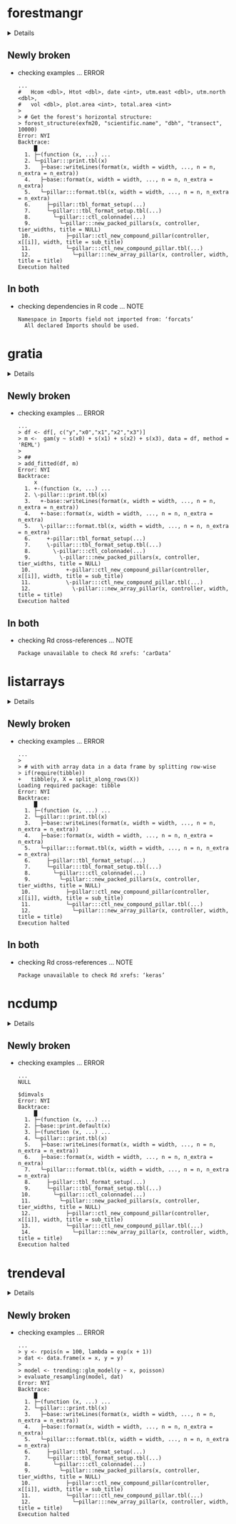 # forestmangr

<details>

* Version: 0.9.2
* GitHub: https://github.com/sollano/forestmangr
* Source code: https://github.com/cran/forestmangr
* Date/Publication: 2020-04-07 14:00:02 UTC
* Number of recursive dependencies: 132

Run `cloud_details(, "forestmangr")` for more info

</details>

## Newly broken

*   checking examples ... ERROR
    ```
    ...
    #   Hcom <dbl>, Htot <dbl>, date <int>, utm.east <dbl>, utm.north <dbl>,
    #   vol <dbl>, plot.area <int>, total.area <int>
    >
    > # Get the forest's horizontal structure:
    > forest_structure(exfm20, "scientific.name", "dbh", "transect", 10000)
    Error: NYI
    Backtrace:
         █
      1. ├─(function (x, ...) ...
      2. └─pillar:::print.tbl(x)
      3.   ├─base::writeLines(format(x, width = width, ..., n = n, n_extra = n_extra))
      4.   ├─base::format(x, width = width, ..., n = n, n_extra = n_extra)
      5.   └─pillar:::format.tbl(x, width = width, ..., n = n, n_extra = n_extra)
      6.     ├─pillar::tbl_format_setup(...)
      7.     └─pillar:::tbl_format_setup.tbl(...)
      8.       └─pillar:::ctl_colonnade(...)
      9.         └─pillar:::new_packed_pillars(x, controller, tier_widths, title = NULL)
     10.           ├─pillar::ctl_new_compound_pillar(controller, x[[i]], width, title = sub_title)
     11.           └─pillar:::ctl_new_compound_pillar.tbl(...)
     12.             └─pillar:::new_array_pillar(x, controller, width, title = title)
    Execution halted
    ```

## In both

*   checking dependencies in R code ... NOTE
    ```
    Namespace in Imports field not imported from: ‘forcats’
      All declared Imports should be used.
    ```

# gratia

<details>

* Version: 0.4.1
* GitHub: https://github.com/gavinsimpson/gratia
* Source code: https://github.com/cran/gratia
* Date/Publication: 2020-05-31 00:00:10 UTC
* Number of recursive dependencies: 126

Run `cloud_details(, "gratia")` for more info

</details>

## Newly broken

*   checking examples ... ERROR
    ```
    ...
    > df <- df[, c("y","x0","x1","x2","x3")]
    > m <-  gam(y ~ s(x0) + s(x1) + s(x2) + s(x3), data = df, method = 'REML')
    >
    > ##
    > add_fitted(df, m)
    Error: NYI
    Backtrace:
         x
      1. +-(function (x, ...) ...
      2. \-pillar:::print.tbl(x)
      3.   +-base::writeLines(format(x, width = width, ..., n = n, n_extra = n_extra))
      4.   +-base::format(x, width = width, ..., n = n, n_extra = n_extra)
      5.   \-pillar:::format.tbl(x, width = width, ..., n = n, n_extra = n_extra)
      6.     +-pillar::tbl_format_setup(...)
      7.     \-pillar:::tbl_format_setup.tbl(...)
      8.       \-pillar:::ctl_colonnade(...)
      9.         \-pillar:::new_packed_pillars(x, controller, tier_widths, title = NULL)
     10.           +-pillar::ctl_new_compound_pillar(controller, x[[i]], width, title = sub_title)
     11.           \-pillar:::ctl_new_compound_pillar.tbl(...)
     12.             \-pillar:::new_array_pillar(x, controller, width, title = title)
    Execution halted
    ```

## In both

*   checking Rd cross-references ... NOTE
    ```
    Package unavailable to check Rd xrefs: ‘carData’
    ```

# listarrays

<details>

* Version: 0.3.1
* GitHub: https://github.com/t-kalinowski/listarrays
* Source code: https://github.com/cran/listarrays
* Date/Publication: 2020-03-08 15:50:06 UTC
* Number of recursive dependencies: 36

Run `cloud_details(, "listarrays")` for more info

</details>

## Newly broken

*   checking examples ... ERROR
    ```
    ...
    >
    > # with with array data in a data frame by splitting row-wise
    > if(require(tibble))
    +   tibble(y, X = split_along_rows(X))
    Loading required package: tibble
    Error: NYI
    Backtrace:
         █
      1. ├─(function (x, ...) ...
      2. └─pillar:::print.tbl(x)
      3.   ├─base::writeLines(format(x, width = width, ..., n = n, n_extra = n_extra))
      4.   ├─base::format(x, width = width, ..., n = n, n_extra = n_extra)
      5.   └─pillar:::format.tbl(x, width = width, ..., n = n, n_extra = n_extra)
      6.     ├─pillar::tbl_format_setup(...)
      7.     └─pillar:::tbl_format_setup.tbl(...)
      8.       └─pillar:::ctl_colonnade(...)
      9.         └─pillar:::new_packed_pillars(x, controller, tier_widths, title = NULL)
     10.           ├─pillar::ctl_new_compound_pillar(controller, x[[i]], width, title = sub_title)
     11.           └─pillar:::ctl_new_compound_pillar.tbl(...)
     12.             └─pillar:::new_array_pillar(x, controller, width, title = title)
    Execution halted
    ```

## In both

*   checking Rd cross-references ... NOTE
    ```
    Package unavailable to check Rd xrefs: ‘keras’
    ```

# ncdump

<details>

* Version: 0.0.3
* GitHub: https://github.com/r-gris/ncdump
* Source code: https://github.com/cran/ncdump
* Date/Publication: 2017-05-02 12:35:30 UTC
* Number of recursive dependencies: 59

Run `cloud_details(, "ncdump")` for more info

</details>

## Newly broken

*   checking examples ... ERROR
    ```
    ...
    NULL

    $dimvals
    Error: NYI
    Backtrace:
         █
      1. ├─(function (x, ...) ...
      2. ├─base::print.default(x)
      3. ├─(function (x, ...) ...
      4. └─pillar:::print.tbl(x)
      5.   ├─base::writeLines(format(x, width = width, ..., n = n, n_extra = n_extra))
      6.   ├─base::format(x, width = width, ..., n = n, n_extra = n_extra)
      7.   └─pillar:::format.tbl(x, width = width, ..., n = n, n_extra = n_extra)
      8.     ├─pillar::tbl_format_setup(...)
      9.     └─pillar:::tbl_format_setup.tbl(...)
     10.       └─pillar:::ctl_colonnade(...)
     11.         └─pillar:::new_packed_pillars(x, controller, tier_widths, title = NULL)
     12.           ├─pillar::ctl_new_compound_pillar(controller, x[[i]], width, title = sub_title)
     13.           └─pillar:::ctl_new_compound_pillar.tbl(...)
     14.             └─pillar:::new_array_pillar(x, controller, width, title = title)
    Execution halted
    ```

# trendeval

<details>

* Version: 0.0.1
* GitHub: https://github.com/reconhub/trendeval
* Source code: https://github.com/cran/trendeval
* Date/Publication: 2020-11-20 10:50:02 UTC
* Number of recursive dependencies: 57

Run `cloud_details(, "trendeval")` for more info

</details>

## Newly broken

*   checking examples ... ERROR
    ```
    ...
    > y <- rpois(n = 100, lambda = exp(x + 1))
    > dat <- data.frame(x = x, y = y)
    >
    > model <- trending::glm_model(y ~ x, poisson)
    > evaluate_resampling(model, dat)
    Error: NYI
    Backtrace:
         █
      1. ├─(function (x, ...) ...
      2. └─pillar:::print.tbl(x)
      3.   ├─base::writeLines(format(x, width = width, ..., n = n, n_extra = n_extra))
      4.   ├─base::format(x, width = width, ..., n = n, n_extra = n_extra)
      5.   └─pillar:::format.tbl(x, width = width, ..., n = n, n_extra = n_extra)
      6.     ├─pillar::tbl_format_setup(...)
      7.     └─pillar:::tbl_format_setup.tbl(...)
      8.       └─pillar:::ctl_colonnade(...)
      9.         └─pillar:::new_packed_pillars(x, controller, tier_widths, title = NULL)
     10.           ├─pillar::ctl_new_compound_pillar(controller, x[[i]], width, title = sub_title)
     11.           └─pillar:::ctl_new_compound_pillar.tbl(...)
     12.             └─pillar:::new_array_pillar(x, controller, width, title = title)
    Execution halted
    ```

